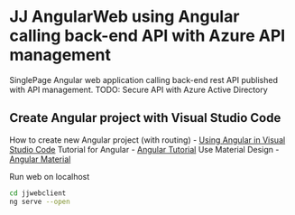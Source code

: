 # JJ AngularWeb using Angular calling back-end API with Azure API management

SinglePage Angular web application calling back-end rest API published with API management.
TODO: Secure API with Azure Active Directory

## Create Angular project with Visual Studio Code

How to create new Angular project (with routing) - [Using Angular in Visual Studio Code](https://code.visualstudio.com/docs/nodejs/angular-tutorial)
Tutorial for Angular - [Angular Tutorial](https://angular.io/tutorial/toh-pt0)
Use Material Design - [Angular Material](https://material.angular.io/guide/getting-started)

Run web on localhost

```bash
cd jjwebclient
ng serve --open
```